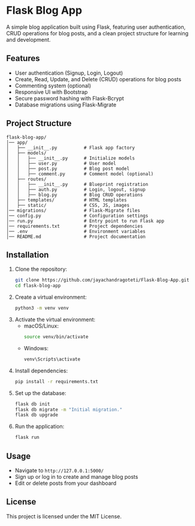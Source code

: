 # Flask Blog App

A simple blog application built using Flask, featuring user authentication, CRUD operations for blog posts, and a clean project structure for learning and development.

## Features
- User authentication (Signup, Login, Logout)
- Create, Read, Update, and Delete (CRUD) operations for blog posts
- Commenting system (optional)
- Responsive UI with Bootstrap
- Secure password hashing with Flask-Bcrypt
- Database migrations using Flask-Migrate

## Project Structure
```plaintext
flask-blog-app/
│── app/
│   ├── __init__.py          # Flask app factory
│   ├── models/
│   │   ├── __init__.py      # Initialize models
│   │   ├── user.py          # User model
│   │   ├── post.py          # Blog post model
│   │   ├── comment.py       # Comment model (optional)
│   ├── routes/
│   │   ├── __init__.py      # Blueprint registration
│   │   ├── auth.py          # Login, logout, signup
│   │   ├── blog.py          # Blog CRUD operations
│   ├── templates/           # HTML templates
│   ├── static/              # CSS, JS, images
│── migrations/              # Flask-Migrate files
│── config.py                # Configuration settings
│── run.py                   # Entry point to run Flask app
│── requirements.txt         # Project dependencies
│── .env                     # Environment variables
│── README.md                # Project documentation
```

## Installation

1. Clone the repository:
   ```sh
   git clone https://github.com/jayachandragoteti/Flask-Blog-App.git
   cd flask-blog-app
   ```
2. Create a virtual environment:
   ```sh
   python3 -m venv venv
   ```
3. Activate the virtual environment:
   - macOS/Linux:
     ```sh
     source venv/bin/activate
     ```
   - Windows:
     ```sh
     venv\Scripts\activate
     ```
4. Install dependencies:
   ```sh
   pip install -r requirements.txt
   ```
5. Set up the database:
   ```sh
   flask db init
   flask db migrate -m "Initial migration."
   flask db upgrade
   ```
6. Run the application:
   ```sh
   flask run
   ```

## Usage
- Navigate to `http://127.0.0.1:5000/`
- Sign up or log in to create and manage blog posts
- Edit or delete posts from your dashboard

## License
This project is licensed under the MIT License.

